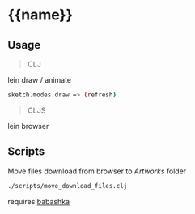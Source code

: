 # {{name}}

## Usage

> CLJ

lein draw / animate

```sh
sketch.modes.draw => (refresh)
```

> CLJS

lein browser

## Scripts

Move files download from browser to _Artworks_ folder

```sh
./scripts/move_download_files.clj
```

requires [babashka](https://github.com/babashka/babashka)
